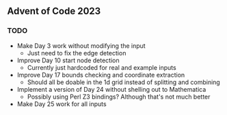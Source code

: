 ## Advent of Code 2023

### TODO
* Make Day 3 work without modifying the input
   * Just need to fix the edge detection
* Improve Day 10 start node detection
   * Currently just hardcoded for real and example inputs
* Improve Day 17 bounds checking and coordinate extraction
   * Should all be doable in the 1d grid instead of splitting and combining
* Implement a version of Day 24 without shelling out to Mathematica
   * Possibly using Perl Z3 bindings? Although that's not much better
* Make Day 25 work for all inputs
